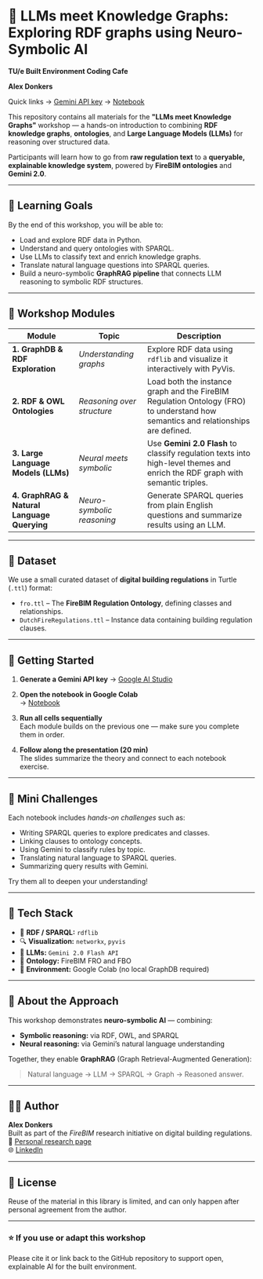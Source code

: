 # 🧠 LLMs meet Knowledge Graphs: Exploring RDF graphs using Neuro-Symbolic AI

**TU/e Built Environment Coding Cafe**

**Alex Donkers**

Quick links
   → [Gemini API key](https://aistudio.google.com/app/api-keys)
   → [Notebook](https://colab.research.google.com/drive/1_Z2fGH9IzpnvosbnmclMQuU0T9b3oy0q)



This repository contains all materials for the **"LLMs meet Knowledge Graphs"** workshop — a hands-on introduction to combining **RDF knowledge graphs**, **ontologies**, and **Large Language Models (LLMs)** for reasoning over structured data.

Participants will learn how to go from **raw regulation text** to a **queryable, explainable knowledge system**, powered by **FireBIM ontologies** and **Gemini 2.0**.

---

## 🎯 Learning Goals

By the end of this workshop, you will be able to:
- Load and explore RDF data in Python.
- Understand and query ontologies with SPARQL.
- Use LLMs to classify text and enrich knowledge graphs.
- Translate natural language questions into SPARQL queries.
- Build a neuro-symbolic **GraphRAG pipeline** that connects LLM reasoning to symbolic RDF structures.

---

## 🧩 Workshop Modules

| Module | Topic | Description |
|--------|-------|-------------|
| **1. GraphDB & RDF Exploration** | *Understanding graphs* | Explore RDF data using `rdflib` and visualize it interactively with PyVis. |
| **2. RDF & OWL Ontologies** | *Reasoning over structure* | Load both the instance graph and the FireBIM Regulation Ontology (FRO) to understand how semantics and relationships are defined. |
| **3. Large Language Models (LLMs)** | *Neural meets symbolic* | Use **Gemini 2.0 Flash** to classify regulation texts into high-level themes and enrich the RDF graph with semantic triples. |
| **4. GraphRAG & Natural Language Querying** | *Neuro-symbolic reasoning* | Generate SPARQL queries from plain English questions and summarize results using an LLM. |

---

## 🧱 Dataset

We use a small curated dataset of **digital building regulations** in Turtle (`.ttl`) format:
- `fro.ttl` – The **FireBIM Regulation Ontology**, defining classes and relationships.
- `DutchFireRegulations.ttl` – Instance data containing building regulation clauses.

---

## 🚀 Getting Started

1. **Generate a Gemini API key**
   → [Google AI Studio](https://aistudio.google.com/app/api-keys)

3. **Open the notebook in Google Colab**  
   → [Notebook](https://colab.research.google.com/drive/1_Z2fGH9IzpnvosbnmclMQuU0T9b3oy0q)

4. **Run all cells sequentially**  
   Each module builds on the previous one — make sure you complete them in order.

5. **Follow along the presentation (20 min)**  
   The slides summarize the theory and connect to each notebook exercise.

---

## 🧠 Mini Challenges

Each notebook includes *hands-on challenges* such as:
- Writing SPARQL queries to explore predicates and classes.
- Linking clauses to ontology concepts.
- Using Gemini to classify rules by topic.
- Translating natural language to SPARQL queries.
- Summarizing query results with Gemini.

Try them all to deepen your understanding!

---

## 🧩 Tech Stack

- 🧮 **RDF / SPARQL:** `rdflib`
- 🔍 **Visualization:** `networkx`, `pyvis`
- 🤖 **LLMs:** `Gemini 2.0 Flash API`
- 🧱 **Ontology:** FireBIM FRO and FBO
- 📓 **Environment:** Google Colab (no local GraphDB required)

---

## 🧠 About the Approach

This workshop demonstrates **neuro-symbolic AI** — combining:
- **Symbolic reasoning:** via RDF, OWL, and SPARQL  
- **Neural reasoning:** via Gemini’s natural language understanding  

Together, they enable **GraphRAG** (Graph Retrieval-Augmented Generation):  
> Natural language → LLM → SPARQL → Graph → Reasoned answer.

---

## 🧑‍🏫 Author

**Alex Donkers**  
Built as part of the *FireBIM* research initiative on digital building regulations.  
📧 [Personal research page](https://research.tue.nl/nl/persons/alex-ja-donkers/)  
🌐 [LinkedIn](https://www.linkedin.com/in/alexdonkers/)

---

## 📜 License

Reuse of the material in this library is limited, and can only happen after personal agreement from the author.

---

### ⭐ If you use or adapt this workshop
Please cite it or link back to the GitHub repository to support open, explainable AI for the built environment.
